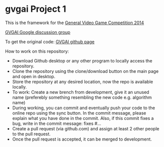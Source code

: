 gvgai Project 1
=====

This is the framework for the [General Video Game Competition 2014](http://www.gvgai.net/)

[GVGAI Google discussion group](https://groups.google.com/forum/#!forum/the-general-video-game-competition)

To get the original code: [GVGAI github page](https://github.com/EssexUniversityMCTS/gvgai)

How to work on this repository:
- Download Github desktop or any other program to locally access the repository.
- Clone the repository using the clone/download button on the main page and open in desktop.
- Store the repository at any desired location, now the repo is available locally.
- To work: Create a new brench from development, give it an unused name (preferebly something resembling the new code e.g. algorithm name)
- During working, you can commit and eventually push your code to the online repo using the sync button. In the commit message, please explain what you have done in the commit. Also, if this commit fixes a bug, write in the commit message: fixes #...
- Create a pull request (via github.com) and assign at least 2 other people to the pull request.
- Once the pull request is accepted, it can be merged to development.
